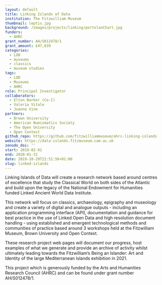 ```yaml
---
layout: default
title: Linking Islands of Data
institution: The Fitzwilliam Museum
thumbnail: leptis.jpg
background: /images/projects/linking/portolanChart.jpg
funders:
  - AHRC
grant_number: AH/S012478/1
grant_amount: £47,839
categories:
  - LOD
  - museums
  - classics
  - museum studies
tags:
  - LOD
  - Museums
  - AHRC
role: Principal Investigator
collaborators:
  - Elton Barker (Co-I)
  - Valeria Vitale
  - Joanne Vine
partners:
  - Brown University
  - American Numismatics Society
  - The Open University
  - Open Context
github_repo: https://github.com/fitzwilliammuseum/ahrc-linking-islands
website: https://data-islands.fitzmuseum.cam.ac.uk
zenodo_doi: ''
start: 2019-02-01
end: 2020-01-31
date: 2019-10-29T22:51:56+01:00
slug: linked-islands
---
```

Linking Islands of Data will create a research network based around centres of excellence that study the Classical World on both sides of the Atlantic and build upon the legacy of the National Endowment for Humanities funded Linked Ancient World Data Institute.

This network will focus on classics, archaeology, epigraphy and museology and create a variety of digital and analogue outputs - including an application programming interface (API), documentation and guidance for best practice in the use of Linked Open Data and high resolution document handling - using established and emergent technological methods and communities of practice based around 3 workshops held at the Fitzwilliam Museum, Brown University and Open Context.

These research project web pages will document our progress, host examples of what we generate and provide an archive of activity whilst ultimately leading towards the Fitzwilliam’s Being an Islander: Art and Identity of the large Mediterranean Islands exhibition in 2021.

This project which is generously funded by the Arts and Humanities Research Council (AHRC) and can be found under grant number AH/S012478/1.
